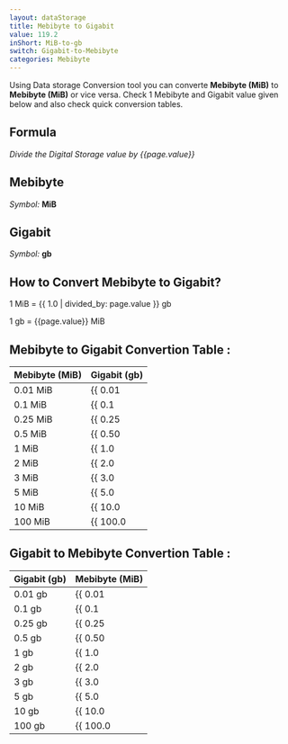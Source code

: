 ```yaml
---
layout: dataStorage
title: Mebibyte to Gigabit
value: 119.2
inShort: MiB-to-gb
switch: Gigabit-to-Mebibyte
categories: Mebibyte
---
```


Using Data storage Conversion tool you can converte **Mebibyte (MiB)** to **Mebibyte (MiB)** or vice versa. Check 1 Mebibyte and Gigabit value given below and also check quick conversion tables.

## Formula
*Divide the Digital Storage value by {{page.value}}*

## Mebibyte
*Symbol:* **MiB**

## Gigabit
*Symbol:* **gb**

## How to Convert Mebibyte to Gigabit?

1 MiB = {{ 1.0 | divided_by: page.value }} gb

1 gb = {{page.value}} MiB


## Mebibyte to Gigabit Convertion Table :

| Mebibyte (MiB) | Gigabit (gb) |
| ---- | ---- |
| 0.01 MiB | {{ 0.01 | divided_by: page.value }} gb |
| 0.1 MiB | {{ 0.1 | divided_by: page.value }} gb |
| 0.25 MiB | {{ 0.25 | divided_by: page.value }} gb |
| 0.5 MiB | {{ 0.50 | divided_by: page.value }} gb |
| 1 MiB | {{ 1.0 | divided_by: page.value }} gb |
| 2 MiB | {{ 2.0 | divided_by: page.value }} gb |
| 3 MiB | {{ 3.0 | divided_by: page.value }} gb |
| 5 MiB | {{ 5.0 | divided_by: page.value }} gb |
| 10 MiB | {{ 10.0 | divided_by: page.value }} gb |
| 100 MiB | {{ 100.0 | divided_by: page.value }} gb |

## Gigabit to Mebibyte Convertion Table :

| Gigabit (gb) | Mebibyte (MiB) |
| ---- | ---- |
| 0.01 gb | {{ 0.01 | times: page.value }} MiB |
| 0.1 gb | {{ 0.1 | times: page.value }} MiB |
| 0.25 gb | {{ 0.25 | times: page.value }} MiB |
| 0.5 gb | {{ 0.50 | times: page.value }} MiB |
| 1 gb | {{ 1.0 | times: page.value }} MiB |
| 2 gb | {{ 2.0 | times: page.value }} MiB |
| 3 gb | {{ 3.0 | times: page.value }} MiB |
| 5 gb | {{ 5.0 | times: page.value }} MiB |
| 10 gb | {{ 10.0 | times: page.value }} MiB |
| 100 gb | {{ 100.0 | times: page.value }} MiB |


<script>
document.getElementById('selectInput')[9].selected = true
document.getElementById('selectOutput')[10].selected = true
</script>
